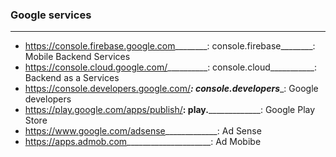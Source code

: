 ### Google services

-----------------------

* https://console.firebase.google.com________: console.firebase________: Mobile Backend Services
* https://console.cloud.google.com/__________: console.cloud___________: Backend as a Services
* https://console.developers.google.com/_____: console.developers______: Google developers
* https://play.google.com/apps/publish/______: play.___________________: Google Play Store
* https://www.google.com/adsense_____________: Ad Sense
* https://apps.admob.com_____________________: Ad Mobibe
